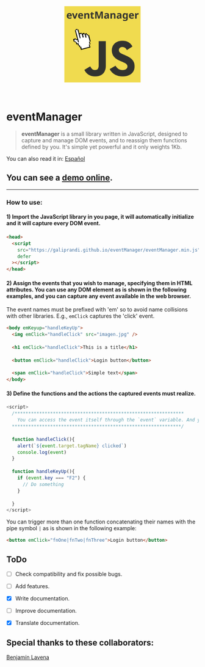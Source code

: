 <p style="text-align: center;">
<img src="./logo.svg" style="width: 200px">
</p>
<br>

# eventManager

> <b>eventManager</b> is a small library written in JavaScript, designed to capture and manage DOM events, and to reassign them functions defined by you. It's simple yet powerful and it only weights 1Kb.

You can also read it in: [Español](README.es.md)

## You can see a [demo online](https://galiprandi.github.io/eventManager/).

---

### How to use:

#### 1) Import the JavaScript library in you page, it will automatically initialize and it will capture every DOM event.

```html
<head>
  <script
    src="https://galiprandi.github.io/eventManager/eventManager.min.js"
    defer
  ></script>
</head>
```

#### 2) Assign the events that you wish to manage, specifying them in HTML attributes. You can use any DOM element as is shown in the following examples, and you can capture any event available in the web browser.

The event names must be prefixed with 'em' so to avoid name collisions with other libraries. E.g., `emClick` captures the 'click' event.

```html
<body emKeyup="handleKeyUp">
  <img emClick="handleClick" src="imagen.jpg" />

  <h1 emClick="handleClick">This is a title</h1>

  <button emClick="handleClick">Login button</button>

  <span emClick="handleClick">Simple text</span>
</body>
```

#### 3) Define the functions and the actions the captured events must realize.

```javascript
<script>
  /**************************************************************
    You can access the event itself through the `event` variable. And you can access the node element that triggered the event through `event.target`
  **************************************************************/

  function handleClick(){
    alert(`${event.target.tagName} clicked`)
    console.log(event)
  }

  function handleKeyUp(){
    if (event.key === "F2") {
      // Do something
    }

  }
</script>
```

You can trigger more than one function concatenating their names with the pipe symbol `|` as is shown in the following example:

```html
<button emClick="fnOne|fnTwo|fnThree">Login button</button>
```

## ToDo

- [ ] Check compatibility and fix possible bugs.

- [ ] Add features.

- [x] Write documentation.

- [ ] Improve documentation.

- [x] Translate documentation.

## Special thanks to these collaborators:

[Benjamín Lavena](https://github.com/zmasterar)
